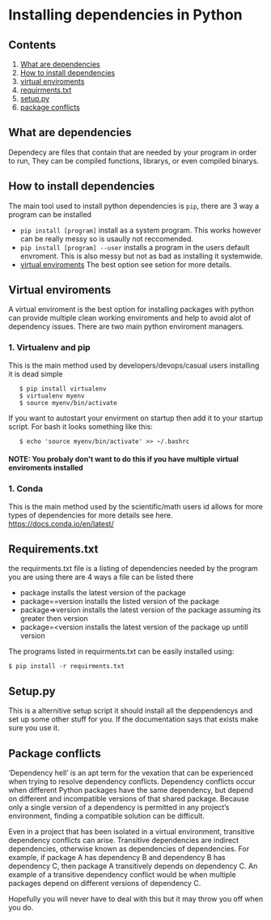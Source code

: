 # Installing dependencies in Python
## Contents
1. [What are dependencies](#what-are-dependencies)  
1. [How to install dependencies](#how-to-install-dependencies)  
1. [virtual enviroments](#virtual-enviroments)
1. [requirments.txt](#requirmentstxt)  
1. [setup.py](#setuppy)  
1. [package conflicts](#package-conflicts)
## What are dependencies
Dependecy are files that contain that are needed by your program in order to run, They can be compiled functions, librarys, or even compiled binarys.
## How to install dependencies
The main tool used to install python dependencies is `pip`, there are 3 way a program can be installed
- `pip install [program]` install as a system program. This works however can be really messy so is usaully not reccomended.
- `pip install [program] --user` installs a program in the users default envroment. This is also messy but not as bad as installing it systemwide.
- [virtual enviroments](##-virtual-enviroments) The best option see setion for more details.
## Virtual enviroments
A virtual enviroment is the best option for installing packages with python can provide multiple clean working enviroments and help to avoid alot of dependency issues. There are two main python enviroment managers.
   ### 1. Virtualenv and pip  
   This is the main method used by developers/devops/casual users installing it is dead simple
   
       $ pip install virtualenv
       $ virtualenv myenv
       $ source myenv/bin/activate
       
   If you want to autostart your envirment on startup then add it to your startup script. For bash it looks something like this:

       $ echo 'source myenv/bin/activate' >> ~/.bashrc
       
  #### NOTE: You probaly don't want to do this if you have multiple virtual enviroments installed ####
  
  ### 1. Conda  
  This is the main method used by the scientific/math users id allows for more types of dependencies for more details see here.  
  https://docs.conda.io/en/latest/
      
  

## Requirements.txt   
the requirments.txt file is a listing of dependencies needed by the program you are using there are 4 ways a file can be listed there
- package installs the latest version of the package
- package==version installs the listed version of the package
- package=>version installs the latest version of the package assuming its greater then version
- package=<version installs the latest version of the package up untill version

The programs listed in requirments.txt can be easily installed using:  

    $ pip install -r requirments.txt 

## Setup.py
This is a alternitive setup script it should install all the deppendencys and set up some other stuff for you. If the documentation says that exists make sure you use it.
## Package conflicts   
‘Dependency hell’ is an apt term for the vexation that can be experienced when trying to resolve dependency conflicts. Dependency conflicts occur when different Python packages have the same dependency, but depend on different and incompatible versions of that shared package. Because only a single version of a dependency is permitted in any project’s environment, finding a compatible solution can be difficult.

Even in a project that has been isolated in a virtual environment, transitive dependency conflicts can arise. Transitive dependencies are indirect dependencies, otherwise known as dependencies of dependencies. For example, if package A has dependency B and dependency B has dependency C, then package A transitively depends on dependency C. An example of a transitive dependency conflict would be when multiple packages depend on different versions of dependency C. 

Hopefully you will never have to deal with this but it may throw you off when you do.


